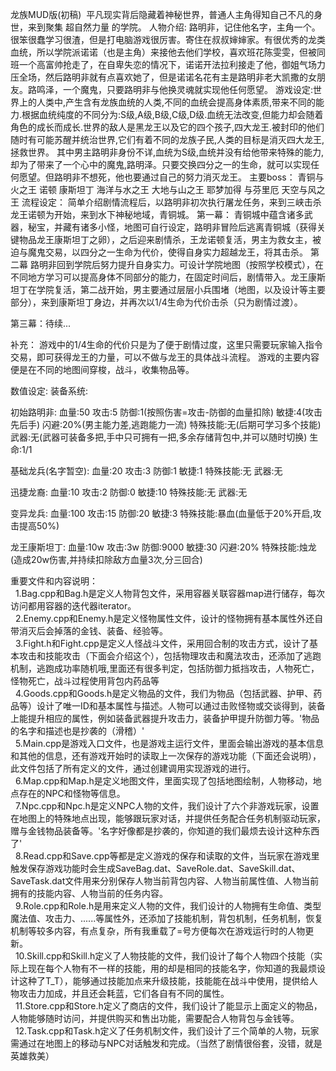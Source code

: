 ﻿龙族MUD版(初稿)
   平凡现实背后隐藏着神秘世界，普通人主角得知自己不凡的身世，来到聚集 超自然力量 的学院。
人物介绍:
路明非，记住他名字，主角一个。很笨很蠢学习很渣，但是打电脑游戏很厉害。寄住在叔叔婶婶家。有很优秀的龙类血统，所以学院派诺诺（也是主角）来接他去他们学校，喜欢班花陈雯雯，但被同班一个高富帅抢走了，在自卑失恋的情况下，诺诺开法拉利接走了他，御姐气场力压全场，然后路明非就有点喜欢她了，但是诺诺名花有主是路明非老大凯撒的女朋友。路鸣泽，一个魔鬼，只要路明非与他换灵魂就实现他任何愿望。
游戏设定:世界上的人类中,产生含有龙族血统的人类,不同的血统会提高身体素质,带来不同的能力.根据血统纯度的不同分为:S级,A级,B级,C级,D级.血统无法改变,但能力却会随着角色的成长而成长.世界的敌人是黑龙王以及它的四个孩子,四大龙王.被封印的他们随时有可能苏醒并统治世界,它们有着不同的龙族子民,人类的目标是消灭四大龙王,拯救世界。
其中男主路明非身份不详,血统为S级,血统并没有给他带来特殊的能力,却为了带来了一个心中的魔鬼,路明泽。只要交换四分之一的生命，就可以实现任何愿望。但路明非不想死，他也要通过自己的努力消灭龙王。
主要boss：
青铜与火之王 诺顿 康斯坦丁
海洋与水之王
大地与山之王 耶梦加得 与芬里厄
天空与风之王
流程设定：
简单介绍剧情流程后，以路明非初次执行屠龙任务，来到三峡击杀龙王诺顿为开始，来到水下神秘地域，青铜城。
第一幕：
青铜城中蕴含诸多武器，秘宝，并藏有诸多小怪，地图可自行设定，路明非冒险后逃离青铜城（获得关键物品龙王康斯坦丁之卵），之后迎来剧情杀，王龙诺顿复活，男主为救女主，被迫与魔鬼交易，以四分之一生命为代价，使得自身实力超越龙王，将其击杀。
第二幕
路明非回到学院后努力提升自身实力。可设计学院地图（按照学校模式），在不同地方学习可以提高身体不同部分的能力，在固定时间后，剧情带入。龙王康斯坦丁在学院复活，第二战开始，男主要通过层层小兵围堵（地图，以及设计等主要部分），来到康斯坦丁身边，并再次以1/4生命为代价击杀（只为剧情过渡）。

第三幕：待续...

补充：
  游戏中的1/4生命的代价只是为了便于剧情过度，这里只需要玩家输入指令交易，即可获得龙王的力量，可以不做与龙王的具体战斗流程。
  游戏的主要内容便是在不同的地图间穿梭，战斗，收集物品等。



数值设定:
装备系统:

初始路明非:
血量:50
攻击:5
防御:1(按照伤害=攻击-防御的血量扣除)
敏捷:4(攻击先后手)
闪避:20%(男主能力差,逃跑能力一流)
特殊技能:无(后期可学习多个技能)
武器:无(武器可装备多把,手中只可拥有一把,多余存储背包中,并可以随时切换)
生命:1/1


基础龙兵(名字暂空):
血量:20
攻击:3
防御:1
敏捷:1
特殊技能:无
武器:无


迅捷龙裔:
血量:10
攻击:2
防御:0
敏捷:10
特殊技能:无
武器:无

变异龙兵:
血量:100
攻击:15
防御:20
敏捷:3
特殊技能:暴血(血量低于20%开启,攻击提高50%)


龙王康斯坦丁:
血量:10w
攻击:3w
防御:9000
敏捷:30
闪避:20%
特殊技能:烛龙(造成20w伤害,并持续扣除敌方血量3次,分三回合)

重要文件和内容说明：<br>
    1.Bag.cpp和Bag.h是定义人物背包文件，采用容器关联容器map进行储存，每次访问都用容器的迭代器iterator。<br>
    2.Enemy.cpp和Enemy.h是定义怪物属性文件，设计的怪物拥有基本属性外还自带消灭后会掉落的金钱、装备、经验等。<br>
    3.Fight.h和Fight.cpp是定义人怪战斗文件，采用回合制的攻击方式，设计了基本攻击和技能攻击（下面会介绍这个），包括物理攻击和魔法攻击，还添加了逃跑机制，逃跑成功率随机哦,里面还有很多判定，包括防御力抵挡攻击，人物死亡，怪物死亡，战斗过程使用背包内药品等<br>
    4.Goods.cpp和Goods.h是定义物品的文件，我们为物品（包括武器、护甲、药品等）设计了唯一ID和基本属性与描述。人物可以通过击败怪物或交谈得到，装备上能提升相应的属性，例如装备武器提升攻击力，装备护甲提升防御力等。'物品的名字和描述也是抄袭的（滑稽）'<br>
    5.Main.cpp是游戏入口文件，也是游戏主运行文件，里面会输出游戏的基本信息和其他的信息，还有游戏开始时的读取上一次保存的游戏功能（下面还会说明），此文件包括了所有定义的文件，通过创建调用实现游戏的进行。<br>
    6.Map.cpp和Map.h是定义地图文件，里面实现了包括地图绘制，人物移动，地点存在的NPC和怪物等信息。<br>
    7.Npc.cpp和Npc.h是定义NPC人物的文件，我们设计了六个非游戏玩家，设置在地图上的特殊地点出现，能够跟玩家对话，并提供任务配合任务机制驱动玩家，赠与金钱物品装备等。'名字好像都是抄袭的，你知道的我们最烦去设计这种东西了'<br>
    8.Read.cpp和Save.cpp等都是定义游戏的保存和读取的文件，当玩家在游戏里触发保存游戏功能时会生成SaveBag.dat、SaveRole.dat、SaveSkill.dat、SaveTask.dat文件用来分别保存人物当前背包内容、人物当前属性值、人物当前拥有的技能内容、人物当前的任务内容。<br>
    9.Role.cpp和Role.h是用来定义人物的文件，我们设计的人物拥有生命值、类型魔法值、攻击力、......等属性外，还添加了技能机制，背包机制，任务机制，恢复机制等较多内容，有点复杂，所有我重载了=号方便每次在游戏运行时的人物更新。<br>
    10.Skill.cpp和Skill.h定义了人物技能的文件，我们设计了每个人物四个技能（实际上现在每个人物有不一样的技能，用的却是相同的技能名字，你知道的我最烦设计这种了T_T），能够通过技能加点来升级技能，技能能在战斗中使用，提供给人物攻击力加成，并且还会耗蓝，它们各自有不同的属性。<br>
    11.Store.cpp和Store.h定义了商店的文件，我们设计了能显示上面定义的物品，人物能够随时访问，并提供购买和售出功能，需要配合人物背包与金钱等。<br>
    12.Task.cpp和Task.h定义了任务机制文件，我们设计了三个简单的人物，玩家需通过在地图上的移动与NPC对话触发和完成。（当然了剧情很俗套，没错，就是英雄救美）<br>
<br>